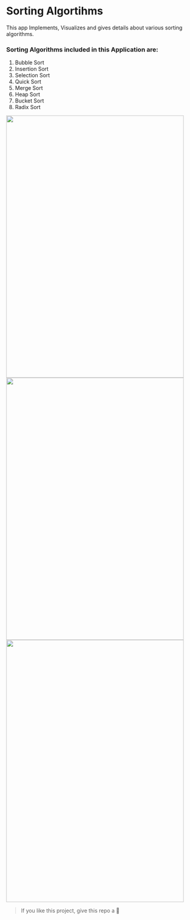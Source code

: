 # Sorting Algortihms

This app Implements, Visualizes and gives details about various sorting algorithms.
### Sorting Algorithms included in this Application are:
1. Bubble Sort
2. Insertion Sort
3. Selection Sort
4. Quick Sort
5. Merge Sort
6. Heap Sort
7. Bucket Sort
8. Radix Sort

<img src="https://i.ibb.co/wpXkd1h/Screenshot-20201106-214304.png" width="475" height="700"/>
<img src="https://i.ibb.co/SnqKHgN/Screenshot-20201106-214314.png" width="475" height="700"/>
<img src="https://i.ibb.co/X4SszJL/Screenshot-20201106-214326.png" width="475" height="700"/>

> If you like this project, give this repo a 🌟
